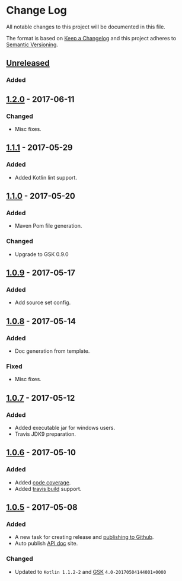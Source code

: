 # Change Log
All notable changes to this project will be documented in this file.

The format is based on [Keep a Changelog](http://keepachangelog.com/) and this project adheres to [Semantic Versioning](http://semver.org/).

## [Unreleased]
### Added

## [1.2.0] - 2017-06-11
### Changed
- Misc fixes.

## [1.1.1] - 2017-05-29
### Added
- Added Kotlin lint support. 

## [1.1.0] - 2017-05-20
### Added
- Maven Pom file generation.

### Changed
- Upgrade to GSK 0.9.0

## [1.0.9] - 2017-05-17
### Added
- Add source set config.

## [1.0.8] - 2017-05-14
### Added
- Doc generation from template.

### Fixed
- Misc fixes.

## [1.0.7] - 2017-05-12
### Added
- Added executable jar for windows users.
- Travis JDK9 preparation.

## [1.0.6] - 2017-05-10
### Added
- Added [code coverage](https://codecov.io/gh/sureshg/kotlin-starter).
- Added [travis build](https://travis-ci.org/sureshg/kotlin-starter) support.

## [1.0.5] - 2017-05-08
### Added
- A new task for creating release and [publishing to Github][github-release].
- Auto publish [API doc][apidoc-url] site.

### Changed
- Updated to `Kotlin 1.1.2-2` and [GSK][gsk] `4.0-20170504144001+0000`


[Unreleased]: https://github.com/sureshg/kotlin-starter/compare/1.2.0...HEAD
[1.2.0]: https://github.com/sureshg/kotlin-starter/compare/1.1.1...1.2.0
[1.1.1]: https://github.com/sureshg/kotlin-starter/compare/1.1.0...1.1.1
[1.1.0]: https://github.com/sureshg/kotlin-starter/compare/1.0.9...1.1.0
[1.0.9]: https://github.com/sureshg/kotlin-starter/compare/1.0.8...1.0.9
[1.0.8]: https://github.com/sureshg/kotlin-starter/compare/1.0.7...1.0.8
[1.0.7]: https://github.com/sureshg/kotlin-starter/compare/1.0.6...1.0.7
[1.0.6]: https://github.com/sureshg/kotlin-starter/compare/1.0.5...1.0.6
[1.0.5]: https://github.com/sureshg/kotlin-starter/compare/1.0.4...1.0.5

[gsk]: https://github.com/gradle/gradle-script-kotlin
[apidoc-url]: https://sureshg.github.io/kotlin-starter/
[github-release]: https://help.github.com/articles/creating-releases/











